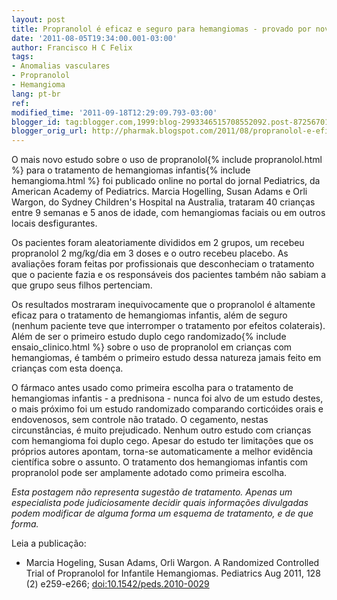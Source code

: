 ```yaml
---
layout: post
title: Propranolol é eficaz e seguro para hemangiomas - provado por novo estudo
date: '2011-08-05T19:34:00.001-03:00'
author: Francisco H C Felix
tags:
- Anomalias vasculares
- Propranolol
- Hemangioma
lang: pt-br
ref:
modified_time: '2011-09-18T12:29:09.793-03:00'
blogger_id: tag:blogger.com,1999:blog-2993346515708552092.post-872567013934911749
blogger_orig_url: http://pharmak.blogspot.com/2011/08/propranolol-e-eficaz-e-seguro-para.html
---
```


O mais novo estudo sobre o uso de propranolol{% include propranolol.html %} para o tratamento de hemangiomas infantis{% include hemangioma.html %} foi publicado online no portal do jornal Pediatrics, da American Academy of Pediatrics. Marcia Hogelling, Susan Adams e Orli Wargon, do Sydney Children's Hospital na Australia, trataram 40 crianças entre 9 semanas e 5 anos de idade, com hemangiomas faciais ou em outros locais desfigurantes.
<!--more-->

Os pacientes foram aleatoriamente divididos em 2 grupos, um recebeu propranolol 2 mg/kg/dia em 3 doses e o outro recebeu placebo. As avaliações foram feitas por profissionais que desconheciam o tratamento que o paciente fazia e os responsáveis dos pacientes também não sabiam a que grupo seus filhos pertenciam.

Os resultados mostraram inequivocamente que o propranolol é altamente eficaz para o tratamento de hemangiomas infantis, além de seguro (nenhum paciente teve que interromper o tratamento por efeitos colaterais). Além de ser o primeiro estudo duplo cego randomizado{% include ensaio_clinico.html %} sobre o uso de propranolol em crianças com hemangiomas, é também o primeiro estudo dessa natureza jamais feito em crianças com esta doença.

O fármaco antes usado como primeira escolha para o tratamento de hemangiomas infantis - a prednisona - nunca foi alvo de um estudo destes, o mais próximo foi um estudo randomizado comparando corticóides orais e endovenosos, sem controle não tratado. O cegamento, nestas circunstâncias, é muito prejudicado. Nenhum outro estudo com crianças com hemangioma foi duplo cego. Apesar do estudo ter limitações que os próprios autores apontam, torna-se automaticamente a melhor evidência científica sobre o assunto. O tratamento dos hemangiomas infantis com propranolol pode ser amplamente adotado como primeira escolha.

_Esta postagem não representa sugestão de tratamento. Apenas um especialista pode judiciosamente decidir quais informações divulgadas podem modificar de alguma forma um esquema de tratamento, e de que forma._

Leia a publicação:
- Marcia Hogeling, Susan Adams, Orli Wargon. A Randomized Controlled Trial of Propranolol for Infantile Hemangiomas. Pediatrics Aug 2011, 128 (2) e259-e266; [doi:10.1542/peds.2010-0029](http://doi.org/10.1542/peds.2010-0029)
